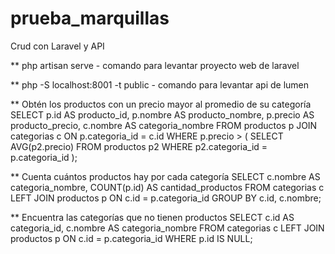 # prueba_marquillas
Crud con Laravel y API

** php artisan serve - comando para levantar proyecto web de laravel

** php -S localhost:8001 -t public -  comando para levantar api de lumen


** Obtén los productos con un precio mayor al promedio de su categoría
SELECT 
    p.id AS producto_id,
    p.nombre AS producto_nombre,
    p.precio AS producto_precio,
    c.nombre AS categoria_nombre
FROM 
    productos p
JOIN 
    categorias c ON p.categoria_id = c.id
WHERE 
    p.precio > (
        SELECT 
            AVG(p2.precio)
        FROM 
            productos p2
        WHERE 
            p2.categoria_id = p.categoria_id
    );


** Cuenta cuántos productos hay por cada categoría
SELECT 
    c.nombre AS categoria_nombre,
    COUNT(p.id) AS cantidad_productos
FROM 
    categorias c
LEFT JOIN 
    productos p ON c.id = p.categoria_id
GROUP BY 
    c.id, c.nombre;


** Encuentra las categorías que no tienen productos
SELECT 
    c.id AS categoria_id,
    c.nombre AS categoria_nombre
FROM 
    categorias c
LEFT JOIN 
    productos p ON c.id = p.categoria_id
WHERE 
    p.id IS NULL;


